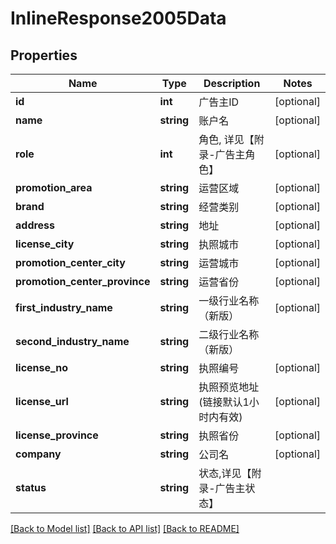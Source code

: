 # InlineResponse2005Data

## Properties
Name | Type | Description | Notes
------------ | ------------- | ------------- | -------------
**id** | **int** | 广告主ID | [optional] 
**name** | **string** | 账户名 | [optional] 
**role** | **int** | 角色, 详见【附录-广告主角色】 | [optional] 
**promotion_area** | **string** | 运营区域 | [optional] 
**brand** | **string** | 经营类别 | [optional] 
**address** | **string** | 地址 | [optional] 
**license_city** | **string** | 执照城市 | [optional] 
**promotion_center_city** | **string** | 运营城市 | [optional] 
**promotion_center_province** | **string** | 运营省份 | [optional] 
**first_industry_name** | **string** | 一级行业名称（新版） | [optional] 
**second_industry_name** | **string** | 二级行业名称（新版） | 
**license_no** | **string** | 执照编号 | [optional] 
**license_url** | **string** | 执照预览地址(链接默认1小时内有效) | [optional] 
**license_province** | **string** | 执照省份 | [optional] 
**company** | **string** | 公司名 | [optional] 
**status** | **string** | 状态,详见【附录-广告主状态】 | 

[[Back to Model list]](../README.md#documentation-for-models) [[Back to API list]](../README.md#documentation-for-api-endpoints) [[Back to README]](../README.md)


